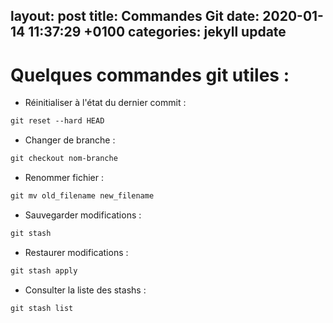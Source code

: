 layout: post
title:  Commandes Git
date:   2020-01-14 11:37:29 +0100
categories: jekyll update
---

# Quelques commandes git utiles :

- Réinitialiser à l'état du dernier commit : 
```html
git reset --hard HEAD 
```

- Changer de branche : 
```html
git checkout nom-branche
```
- Renommer fichier : 
```html
git mv old_filename new_filename
```

- Sauvegarder modifications : 
```html
git stash
```

- Restaurer modifications : 
```html
git stash apply
```

- Consulter la liste des stashs : 
```html
git stash list
```